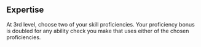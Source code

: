 ## Expertise
At 3rd level, choose two of your skill proficiencies. Your proficiency bonus is doubled for any ability check you make that uses either of the chosen proficiencies.
